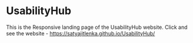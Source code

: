 # UsabilityHub

This is the Responsive landing page of the UsabilityHub website.
Click and see the website - https://satyajitlenka.github.io/UsabilityHub/
